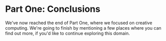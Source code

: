 # Part One: Conclusions

We've now reached the end of Part One, where we focused on creative computing.
We're going to finish by mentioning a few places where you can find out more,
if you'd like to continue exploring this domain.

